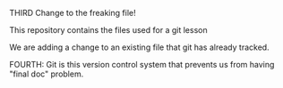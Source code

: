THIRD Change to the freaking file!


This repository contains the files used for a git lesson

We are adding a change to an existing file that git has already tracked.

FOURTH:  Git is this version control system that prevents us from having "final doc" problem.